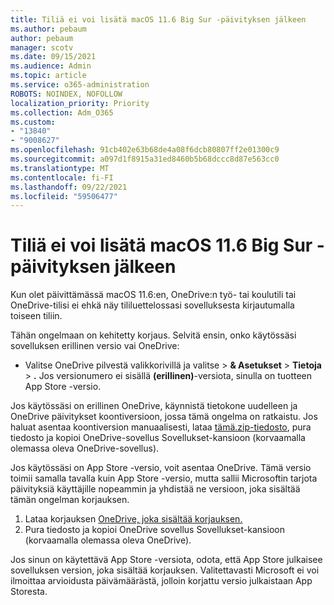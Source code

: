 ```yaml
---
title: Tiliä ei voi lisätä macOS 11.6 Big Sur -päivityksen jälkeen
ms.author: pebaum
author: pebaum
manager: scotv
ms.date: 09/15/2021
ms.audience: Admin
ms.topic: article
ms.service: o365-administration
ROBOTS: NOINDEX, NOFOLLOW
localization_priority: Priority
ms.collection: Adm_O365
ms.custom:
- "13840"
- "9008627"
ms.openlocfilehash: 91cb402e63b68de4a08f6dcb80807ff2e01300c9
ms.sourcegitcommit: a097d1f8915a31ed8460b5b68dccc8d87e563cc0
ms.translationtype: MT
ms.contentlocale: fi-FI
ms.lasthandoff: 09/22/2021
ms.locfileid: "59506477"
---
```

# <a name="unable-to-add-an-account-after-upgrading-to-macos-116-big-sur"></a>Tiliä ei voi lisätä macOS 11.6 Big Sur -päivityksen jälkeen

Kun olet päivittämässä macOS 11.6:en, OneDrive:n työ- tai koulutili tai OneDrive-tilisi ei ehkä näy tililuettelossasi sovelluksesta kirjautumalla toiseen tiliin.

Tähän ongelmaan on kehitetty korjaus. Selvitä ensin, onko käytössäsi sovelluksen erillinen versio vai OneDrive:

- Valitse OneDrive pilvestä valikkorivillä ja valitse > **& Asetukset**  >  **Tietoja**  >  **.** Jos versionumero ei sisällä **(erillinen)**-versiota, sinulla on tuotteen App Store -versio.

Jos käytössäsi on erillinen OneDrive, käynnistä tietokone uudelleen ja OneDrive päivitykset koontiversioon, jossa tämä ongelma on ratkaistu. Jos haluat asentaa koontiversion manuaalisesti, lataa [tämä.zip-tiedosto](https://oneclient.sfx.ms/Mac/Prod/21.170.0822.0003/OneDrive.zip), pura tiedosto ja kopioi OneDrive-sovellus Sovellukset-kansioon (korvaamalla olemassa oleva OneDrive-sovellus).

Jos käytössäsi on App Store -versio, voit asentaa OneDrive. Tämä versio toimii samalla tavalla kuin App Store -versio, mutta sallii Microsoftin tarjota päivityksiä käyttäjille nopeammin ja yhdistää ne versioon, joka sisältää tämän ongelman korjauksen.

1. Lataa korjauksen [OneDrive, joka sisältää korjauksen.](https://oneclient.sfx.ms/Mac/Prod/21.170.0822.0003/OneDrive.zip)
2. Pura tiedosto ja kopioi OneDrive sovellus Sovellukset-kansioon (korvaamalla olemassa oleva OneDrive).

Jos sinun on käytettävä App Store -versiota, odota, että App Store julkaisee sovelluksen version, joka sisältää korjauksen. Valitettavasti Microsoft ei voi ilmoittaa arvioidusta päivämäärästä, jolloin korjattu versio julkaistaan App Storesta.


